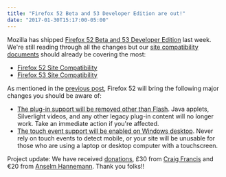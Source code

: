 ```yaml
---
title: "Firefox 52 Beta and 53 Developer Edition are out!"
date: "2017-01-30T15:17:00-05:00"
---
```

Mozilla has shipped [Firefox 52 Beta and 53 Developer Edition](https://www.mozilla.org/firefox/channel/desktop/) last week. We're still reading through all the changes but our [site compatibility documents](https://www.fxsitecompat.com/en-CA/docs/) should already be covering the most:

* [Firefox 52 Site Compatibility](https://www.fxsitecompat.com/en-CA/versions/52/)
* [Firefox 53 Site Compatibility](https://www.fxsitecompat.com/en-CA/versions/53/)

As mentioned in the [previous post](https://www.fxsitecompat.com/en-CA/blog/2016/firefox-51-beta-and-52-developer-edition-come-with-some-important-changes/), Firefox 52 will bring the following major changes you should be aware of:

* [The plug-in support will be removed other than Flash](https://www.fxsitecompat.com/en-CA/docs/2016/plug-in-support-has-been-dropped-other-than-flash/). Java applets, Silverlight videos, and any other legacy plug-in content will no longer work. Take an immediate action if you're affected.
* [The touch event support will be enabled on Windows desktop](https://www.fxsitecompat.com/en-CA/docs/2016/touch-event-support-has-been-re-enabled-on-windows-desktop/). Never rely on touch events to detect mobile, or your site will be unusable for those who are using a laptop or desktop computer with a touchscreen.

Project update: We have received [donations](https://www.fxsitecompat.com/en-CA/contribute/#donate-to-us), £30 from [Craig Francis](https://twitter.com/craigfrancis) and €20 from [Anselm Hannemann](https://twitter.com/helloanselm). Thank you folks!!
